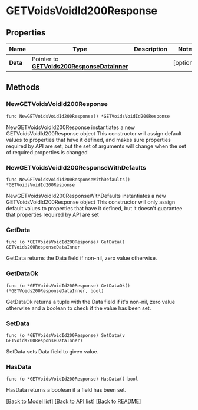 # GETVoidsVoidId200Response

## Properties

Name | Type | Description | Notes
------------ | ------------- | ------------- | -------------
**Data** | Pointer to [**GETVoids200ResponseDataInner**](GETVoids200ResponseDataInner.md) |  | [optional] 

## Methods

### NewGETVoidsVoidId200Response

`func NewGETVoidsVoidId200Response() *GETVoidsVoidId200Response`

NewGETVoidsVoidId200Response instantiates a new GETVoidsVoidId200Response object
This constructor will assign default values to properties that have it defined,
and makes sure properties required by API are set, but the set of arguments
will change when the set of required properties is changed

### NewGETVoidsVoidId200ResponseWithDefaults

`func NewGETVoidsVoidId200ResponseWithDefaults() *GETVoidsVoidId200Response`

NewGETVoidsVoidId200ResponseWithDefaults instantiates a new GETVoidsVoidId200Response object
This constructor will only assign default values to properties that have it defined,
but it doesn't guarantee that properties required by API are set

### GetData

`func (o *GETVoidsVoidId200Response) GetData() GETVoids200ResponseDataInner`

GetData returns the Data field if non-nil, zero value otherwise.

### GetDataOk

`func (o *GETVoidsVoidId200Response) GetDataOk() (*GETVoids200ResponseDataInner, bool)`

GetDataOk returns a tuple with the Data field if it's non-nil, zero value otherwise
and a boolean to check if the value has been set.

### SetData

`func (o *GETVoidsVoidId200Response) SetData(v GETVoids200ResponseDataInner)`

SetData sets Data field to given value.

### HasData

`func (o *GETVoidsVoidId200Response) HasData() bool`

HasData returns a boolean if a field has been set.


[[Back to Model list]](../README.md#documentation-for-models) [[Back to API list]](../README.md#documentation-for-api-endpoints) [[Back to README]](../README.md)


